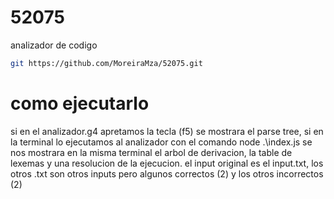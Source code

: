 # 52075
analizador de codigo

```bash
git https://github.com/MoreiraMza/52075.git
```
# como ejecutarlo
si en el analizador.g4 apretamos la tecla (f5) se mostrara el parse tree, si en la terminal lo ejecutamos al analizador con el comando node .\index.js se nos mostrara en la misma terminal el arbol de derivacion, la table de lexemas y una resolucion de la ejecucion.
el input original es el input.txt, los otros .txt son otros inputs pero algunos correctos (2) y los otros incorrectos (2)

